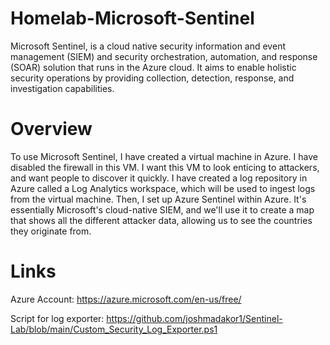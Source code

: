 # Homelab-Microsoft-Sentinel
Microsoft Sentinel, is a cloud native security information and event management (SIEM) and security orchestration, automation, and response (SOAR) solution that runs in the Azure cloud. It aims to enable holistic security operations by providing collection, detection, response, and investigation capabilities.

# Overview
To use Microsoft Sentinel, I have created a virtual machine in Azure. I have disabled the firewall in this VM. I want this VM to look enticing to attackers, and want people to discover it quickly. I have created a log repository in Azure called a Log Analytics workspace, which will be used to ingest logs from the virtual machine. Then, I set up Azure Sentinel within Azure. It's essentially Microsoft's cloud-native SIEM, and we'll use it to create a map that shows all the different attacker data, allowing us to see the countries they originate from.


# Links
Azure Account: https://azure.microsoft.com/en-us/free/

Script for log exporter: https://github.com/joshmadakor1/Sentinel-Lab/blob/main/Custom_Security_Log_Exporter.ps1 




